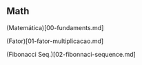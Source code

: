 Math
-----

(Matemática)[00-fundaments.md]

(Fator)[01-fator-multiplicacao.md]

(Fibonacci Seq.)[02-fibonnaci-sequence.md]
